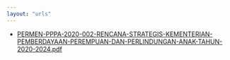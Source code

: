```yaml
---
layout: "urls"
---
```

* [PERMEN-PPPA-2020-002-RENCANA-STRATEGIS-KEMENTERIAN-PEMBERDAYAAN-PEREMPUAN-DAN-PERLINDUNGAN-ANAK-TAHUN-2020-2024.pdf](PERMEN-PPPA-2020-002-RENCANA-STRATEGIS-KEMENTERIAN-PEMBERDAYAAN-PEREMPUAN-DAN-PERLINDUNGAN-ANAK-TAHUN-2020-2024.pdf)
